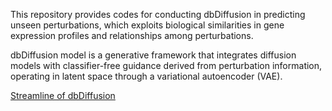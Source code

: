 This repository provides codes for conducting dbDiffusion in predicting unseen perturbations, which exploits biological similarities in gene expression profiles and relationships among perturbations.

dbDiffusion model is a generative framework that integrates diffusion models with classifier-free guidance derived from perturbation information, operating in latent space through a variational autoencoder (VAE).

[Streamline of dbDiffusion](flow_chart.pdf)
